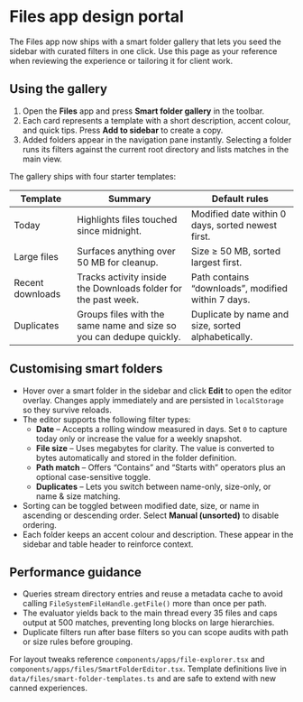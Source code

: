 # Files app design portal

The Files app now ships with a smart folder gallery that lets you seed the
sidebar with curated filters in one click. Use this page as your reference
when reviewing the experience or tailoring it for client work.

## Using the gallery

1. Open the **Files** app and press **Smart folder gallery** in the toolbar.
2. Each card represents a template with a short description, accent colour,
   and quick tips. Press **Add to sidebar** to create a copy.
3. Added folders appear in the navigation pane instantly. Selecting a folder
   runs its filters against the current root directory and lists matches in
   the main view.

The gallery ships with four starter templates:

| Template | Summary | Default rules |
| --- | --- | --- |
| Today | Highlights files touched since midnight. | Modified date within 0 days, sorted newest first. |
| Large files | Surfaces anything over 50 MB for cleanup. | Size ≥ 50 MB, sorted largest first. |
| Recent downloads | Tracks activity inside the Downloads folder for the past week. | Path contains “downloads”, modified within 7 days. |
| Duplicates | Groups files with the same name and size so you can dedupe quickly. | Duplicate by name and size, sorted alphabetically. |

## Customising smart folders

* Hover over a smart folder in the sidebar and click **Edit** to open the
  editor overlay. Changes apply immediately and are persisted in
  `localStorage` so they survive reloads.
* The editor supports the following filter types:
  - **Date** – Accepts a rolling window measured in days. Set `0` to capture
    today only or increase the value for a weekly snapshot.
  - **File size** – Uses megabytes for clarity. The value is converted to
    bytes automatically and stored in the folder definition.
  - **Path match** – Offers “Contains” and “Starts with” operators plus an
    optional case-sensitive toggle.
  - **Duplicates** – Lets you switch between name-only, size-only, or name &
    size matching.
* Sorting can be toggled between modified date, size, or name in ascending or
  descending order. Select **Manual (unsorted)** to disable ordering.
* Each folder keeps an accent colour and description. These appear in the
  sidebar and table header to reinforce context.

## Performance guidance

* Queries stream directory entries and reuse a metadata cache to avoid calling
  `FileSystemFileHandle.getFile()` more than once per path.
* The evaluator yields back to the main thread every 35 files and caps output
  at 500 matches, preventing long blocks on large hierarchies.
* Duplicate filters run after base filters so you can scope audits with path
  or size rules before grouping.

For layout tweaks reference `components/apps/file-explorer.tsx` and
`components/apps/files/SmartFolderEditor.tsx`. Template definitions live in
`data/files/smart-folder-templates.ts` and are safe to extend with new canned
experiences.
